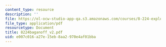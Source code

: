 ```yaml
---
content_type: resource
description: ''
file: https://ol-ocw-studio-app-qa.s3.amazonaws.com/courses/8-224-exploring-black-holes-general-relativity-astrophysics-spring-2003/e007c016a27e15eb8aa2970e4af01bba_8224baganoff_v2.pdf
file_type: application/pdf
resourcetype: Document
title: 8224baganoff_v2.pdf
uid: e007c016-a27e-15eb-8aa2-970e4af01bba
---
```

